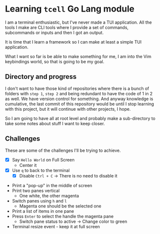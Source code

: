 # Learning `tcell` Go Lang module

I am a terminal enthusiastic, but I've never made a TUI application. All the tools I make are CLI tools where I provide a set of commands, subcommands or inputs and then I got an output.

It is time that I learn a framework so I can make at least a simple TUI application.

What I want so far is be able to make something for me, I am into the Vim keybindings world, so that is going to be my goal.

## Directory and progress

I don't want to have those kind of repositories where there is a bunch of folders with `step 1`, `step 2` and being redundant to have the code of 1 in 2 as well. We have version control for something. And anyway knowledge is cumulative, the last commit of this repository would be until I stop learning with this project, but it will continue with other projects, I hope.

So I am going to have all at root level and probably make a sub-directory to take some notes about stuff I want to keep closer.

## Challenges

These are some of the challenges I'll be trying to achieve.

- [x] Say `Hello World` on Full Screen
  - Center it
- [x] Use `q` to back to the terminal
  - [x] Disable `Ctrl + C` -> There is no need to disable it
- Print a "pop-up" in the middle of screen
- Print two panes vertical
  - One white, the other magenta
- Switch panes using `h` and `l`
  - Magenta one should be the selected one
- Print a list of items in one pane
- Press `Enter` to select the handle the magenta pane
  - Switch pane status to active -> Change color to green
- Terminal resize event - keep it at full screen
